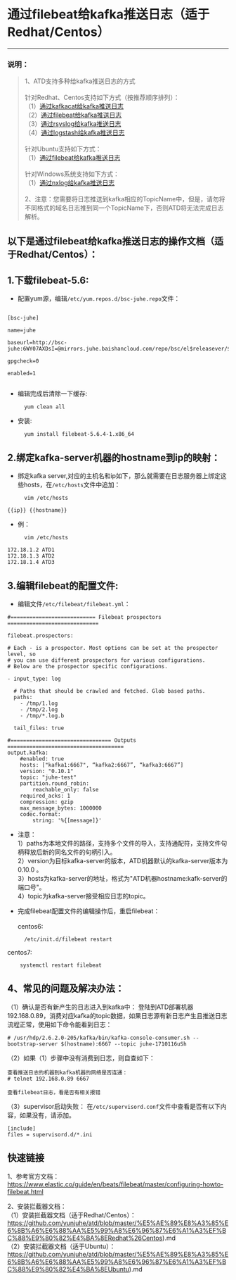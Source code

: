 ﻿# 通过filebeat给kafka推送日志（适于Redhat/Centos）

---
### 说明：
>  1、ATD支持多种给kafka推送日志的方式<br/>
> <br/>
> 针对Redhat、Centos支持如下方式（按推荐顺序排列）：<br/>
> （1）[通过kafkacat给kafka推送日志][1]<br/>
> （2）[通过filebeat给kafka推送日志][2]<br/>
> （3）[通过rsyslog给kafka推送日志][3]<br/>
> （4）[通过logstash给kafka推送日志][4]<br/>
> <br/>
> 针对Ubuntu支持如下方式：<br/>
> （1）[通过filebeat给kafka推送日志][6]<br/>
> <br/>
> 针对Windows系统支持如下方式：<br/>
> （1）[通过nxlog给kafka推送日志][5]<br/>
> <br/>
> 2、注意：您需要将日志推送到kafka相应的TopicName中，但是，请勿将不同格式的域名日志推到同一个TopicName下，否则ATD将无法完成日志解析。<br/>

## 以下是通过filebeat给kafka推送日志的操作文档（适于Redhat/Centos）：

## 1.下载filebeat-5.6:

- 配置yum源，编辑`/etc/yum.repos.d/bsc-juhe.repo`文件：

```

[bsc-juhe]

name=juhe

baseurl=http://bsc-juhe:6WY07AXDsI=@mirrors.juhe.baishancloud.com/repo/bsc/el$releasever/$basearch/

gpgcheck=0

enabled=1


```

- 编辑完成后清除一下缓存:

        yum clean all
        
- 安装:

        yum install filebeat-5.6.4-1.x86_64

## 2.绑定kafka-server机器的hostname到ip的映射：
- 绑定kafka server,对应的主机名和ip如下，那么就需要在日志服务器上绑定这些hosts，在`/etc/hosts`文件中追加：

        vim /etc/hosts
```
{{ip}} {{hostname}}
```
- 例： 

        vim /etc/hosts
```
172.18.1.2 ATD1
172.18.1.3 ATD2
172.18.1.4 ATD3
```

## 3.编辑filebeat的配置文件:
- 编辑文件`/etc/filebeat/filebeat.yml`：

```
#=========================== Filebeat prospectors =============================

filebeat.prospectors:

# Each - is a prospector. Most options can be set at the prospector level, so
# you can use different prospectors for various configurations.
# Below are the prospector specific configurations.

- input_type: log

  # Paths that should be crawled and fetched. Glob based paths.
  paths:
    - /tmp/1.log
    - /tmp/2.log
    - /tmp/*.log.b
    
  tail_files: true

#================================ Outputs =====================================
output.kafka:
    #enabled: true
    hosts: ["kafka1:6667", “kafka2:6667”, “kafka3:6667”]
    version: "0.10.1"
    topic: "juhe-test"
    partition.round_robin:
        reachable_only: false
    required_acks: 1
    compression: gzip
    max_message_bytes: 1000000
    codec.format:
        string: '%{[message]}'
```

- 注意：<br/>
1）paths为本地文件的路径，支持多个文件的导入，支持通配符，支持文件句柄释放后新的同名文件的句柄引入。<br/>
2）version为目标kafka-server的版本，ATD机器默认的kafka-server版本为0.10.0 。<br/>
3）hosts为kafka-server的地址，格式为"ATD机器hostname:kafk-server的端口号"。<br/>
4）topic为kafka-server接受相应日志的topic。<br/>

- 完成filebeat配置文件的编辑操作后，重启filebeat：
<br/><br/>
centos6:

        /etc/init.d/filebeat restart
centos7:

        systemctl restart filebeat

## 4、常见的问题及解决办法：
（1）确认是否有新产生的日志进入到kafka中：
登陆到ATD部署机器192.168.0.89，消费对应kafka的topic数据，如果日志源有新日志产生且推送日志流程正常，使用如下命令能看到日志：
```
# /usr/hdp/2.6.2.0-205/kafka/bin/kafka-console-consumer.sh --bootstrap-server $(hostname):6667 --topic juhe-1710116uSh
```
（2）如果（1）步骤中没有消费到日志，则自查如下：
```
查看推送日志的机器到kafka机器的网络是否连通：
# telnet 192.168.0.89 6667

查看filebeat日志，看是否有相关报错
```
（3）supervisor启动失败：
在`/etc/supervisord.conf`文件中查看是否有以下内容，如果没有，请添加。
```
[include]
files = supervisord.d/*.ini
```

## 快速链接

1、参考官方文档：<br/>
https://www.elastic.co/guide/en/beats/filebeat/master/configuring-howto-filebeat.html

2、安装拦截器文档：<br/>
（1）安装拦截器文档（适于Redhat/Centos）：
https://github.com/yunjuhe/atd/blob/master/%E5%AE%89%E8%A3%85%E6%8B%A6%E6%88%AA%E5%99%A8%E6%96%87%E6%A1%A3%EF%BC%88%E9%80%82%E4%BA%8ERedhat%26Centos).md
<br/>
（2）安装拦截器文档（适于Ubuntu）：https://github.com/yunjuhe/atd/blob/master/%E5%AE%89%E8%A3%85%E6%8B%A6%E6%88%AA%E5%99%A8%E6%96%87%E6%A1%A3%EF%BC%88%E9%80%82%E4%BA%8EUbuntu).md


[1]: https://github.com/yunjuhe/atd/blob/master/%E9%80%9A%E8%BF%87kafkacat%E7%BB%99kafka%E6%8E%A8%E9%80%81%E6%97%A5%E5%BF%97%EF%BC%88%E9%80%82%E4%BA%8ERedhat%26Centos%EF%BC%89.md
[2]: https://github.com/yunjuhe/atd/blob/master/%E9%80%9A%E8%BF%87filebeat%E7%BB%99kafka%E6%8E%A8%E9%80%81%E6%97%A5%E5%BF%97%EF%BC%88%E9%80%82%E4%BA%8ERedhat%26Centos%EF%BC%89.md
[3]: https://github.com/yunjuhe/atd/blob/master/%E9%80%9A%E8%BF%87rsyslog%E7%BB%99kafka%E6%8E%A8%E9%80%81%E6%97%A5%E5%BF%97%EF%BC%88%E9%80%82%E4%BA%8ERedhat%26Centos%EF%BC%89.md
[4]: https://github.com/yunjuhe/atd/blob/master/%E9%80%9A%E8%BF%87logstash%E7%BB%99kafka%E6%8E%A8%E9%80%81%E6%97%A5%E5%BF%97%EF%BC%88%E9%80%82%E4%BA%8ERedhat%26Centos%EF%BC%89.md
[5]: https://github.com/yunjuhe/atd/blob/master/%E9%80%9A%E8%BF%87nxlog%E7%BB%99kafka%E6%8E%A8%E9%80%81%E6%97%A5%E5%BF%97%EF%BC%88%E9%80%82%E4%BA%8EWindows%EF%BC%89.md
[6]: https://github.com/yunjuhe/atd/blob/master/%E9%80%9A%E8%BF%87filebeat%E7%BB%99kafka%E6%8E%A8%E9%80%81%E6%97%A5%E5%BF%97%EF%BC%88%E9%80%82%E4%BA%8EUbuntu%EF%BC%89.md



